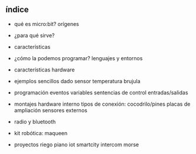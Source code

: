 ## índice

* qué es micro:bit?
  orígenes
* ¿para qué sirve?
* características

* ¿cómo la podemos programar?
   lenguajes y entornos
* características hardware
* ejemplos sencillos
  dado
  sensor temperatura
  brujula
* programación
  eventos
  variables
  sentencias de control
  entradas/salidas
* montajes
  hardware interno
  tipos de conexión: cocodrilo/pines
  placas de ampliación
  sensores externos
* radio y bluetooth
* kit robótica: maqueen
* proyectos
    riego
    piano
    iot
    smartcity
    intercom morse


